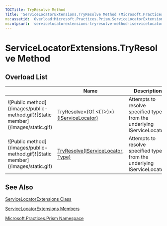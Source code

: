 ```yaml
---
TOCTitle: TryResolve Method
Title: 'ServiceLocatorExtensions.TryResolve Method (Microsoft.Practices.Prism)'
ms:assetid: 'Overload:Microsoft.Practices.Prism.ServiceLocatorExtensions.TryResolve'
ms:mtpsurl: 'servicelocatorextensions-tryresolve-method-iservicelocator-type-mspp.md'
---
```


# ServiceLocatorExtensions.TryResolve Method

## Overload List


<table>

<thead>
<tr class="header">
<th> </th>
<th>Name</th>
<th>Description</th>
</tr>
</thead>
<tbody>
<tr class="odd">
<td>![Public method](/images/public-method.gif)![Static member](/images/static.gif)</td>
<td><a href="https://msdn.microsoft.com/library/microsoft.practices.prism.servicelocatorextensions.tryresolve%60%601(microsoft.practices.servicelocation.iservicelocator)">TryResolve&lt;(Of &lt;(T&gt;)&gt;)(IServiceLocator)</a></td>
<td><div class="summary">
Attempts to resolve specified type from the underlying IServiceLocator.
</div></td>
</tr>
<tr class="even">
<td>![Public method](/images/public-method.gif)![Static member](/images/static.gif)</td>
<td><a href="https://msdn.microsoft.com/library/microsoft.practices.prism.servicelocatorextensions.tryresolve(microsoft.practices.servicelocation.iservicelocator%2csystem.type)">TryResolve(IServiceLocator, Type)</a></td>
<td><div class="summary">
Attempts to resolve specified type from the underlying IServiceLocator.
</div></td>
</tr>
</tbody>
</table>

## See Also
[ServiceLocatorExtensions Class](https://msdn.microsoft.com/library/microsoft.practices.prism.servicelocatorextensions)

[ServiceLocatorExtensions Members](https://msdn.microsoft.com/allmembers.t:microsoft.practices.prism.servicelocatorextensions)

[Microsoft.Practices.Prism Namespace](https://msdn.microsoft.com/library/microsoft.practices.prism)
